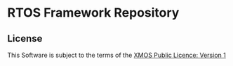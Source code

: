 # RTOS Framework Repository

## License

This Software is subject to the terms of the [XMOS Public Licence: Version 1](https://github.com/xmos/xcore_sdk/blob/develop/LICENSE.rst)
